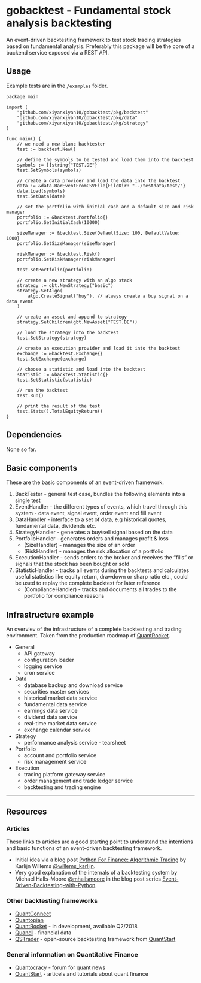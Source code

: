 # gobacktest - Fundamental stock analysis backtesting

An event-driven backtesting framework to test stock trading strategies based on fundamental analysis. Preferably this package will be the core of a backend service exposed via a REST API.

## Usage

Example tests are in the `/examples` folder.

```golang
package main

import (
    "github.com/xiyanxiyan10/gobacktest/pkg/backtest"
    "github.com/xiyanxiyan10/gobacktest/pkg/data"
    "github.com/xiyanxiyan10/gobacktest/pkg/strategy"
)

func main() {
    // we need a new blanc backtester
    test := backtest.New()

    // define the symbols to be tested and load them into the backtest
    symbols := []string{"TEST.DE"}
    test.SetSymbols(symbols)

    // create a data provider and load the data into the backtest
    data := &data.BarEventFromCSVFile{FileDir: "../testdata/test/"}
    data.Load(symbols)
    test.SetData(data)

    // set the portfolio with initial cash and a default size and risk manager
    portfolio := &backtest.Portfolio{}
    portfolio.SetInitialCash(10000)

    sizeManager := &backtest.Size{DefaultSize: 100, DefaultValue: 1000}
    portfolio.SetSizeManager(sizeManager)

    riskManager := &backtest.Risk{}
    portfolio.SetRiskManager(riskManager)

    test.SetPortfolio(portfolio)

    // create a new strategy with an algo stack
    strategy := gbt.NewStrategy("basic")
    strategy.SetAlgo(
        algo.CreateSignal("buy"), // always create a buy signal on a data event
    )

    // create an asset and append to strategy
    strategy.SetChildren(gbt.NewAsset("TEST.DE"))

    // load the strategy into the backtest
    test.SetStrategy(strategy)

    // create an execution provider and load it into the backtest
    exchange := &backtest.Exchange{}
    test.SetExchange(exchange)

    // choose a statistic and load into the backtest
    statistic := &backtest.Statistic{}
    test.SetStatistic(statistic)

    // run the backtest
    test.Run()

    // print the result of the test
    test.Stats().TotalEquityReturn()
}
```

## Dependencies

None so far.

## Basic components

These are the basic components of an event-driven framework.

1. BackTester - general test case, bundles the following elements into a single test
2. EventHandler - the different types of events, which travel through this system - data event, signal event, order event and fill event
3. DataHandler - interface to a set of data, e.g historical quotes, fundamental data, dividends etc.
4. StrategyHandler - generates a buy/sell signal based on the data
5. PortfolioHandler - generates orders and manages profit & loss
    + (SizeHandler) - manages the size of an order
    + (RiskHandler) - manages the risk allocation of a portfolio
6. ExecutionHandler - sends orders to the broker and receives the “fills” or signals that the stock has been bought or sold
7. StatisticHandler - tracks all events during the backtests and calculates useful statistics like equity return, drawdown or sharp ratio etc., could be used to replay the complete backtest for later reference
   + (ComplianceHandler) - tracks and documents all trades to the portfolio for compliance reasons

## Infrastructure example

An overviev of the infrastructure of a complete backtesting and trading environment. Taken from the production roadmap of [QuantRocket](https://www.quantrocket.com/#product-roadmap).

- General
  + API gateway
  + configuration loader
  + logging service
  + cron service
- Data
  + database backup and download service
  + securities master services
  + historical market data service
  + fundamental data service
  + earnings data service
  + dividend data service
  + real-time market data service
  + exchange calendar service
- Strategy
  + performance analysis service - tearsheet
- Portfolio
  + account and portfolio service
  + risk management service
- Execution
  + trading platform gateway service
  + order management and trade ledger service
  + backtesting and trading engine

---

## Resources

### Articles

These links to articles are a good starting point to understand the intentions and basic functions of an event-driven backtesting framework.

- Initial idea via a blog post [Python For Finance: Algorithmic Trading](https://www.datacamp.com/community/tutorials/finance-python-trading#backtesting) by Karlijn Willems [@willems_karlijn](https://twitter.com/willems_karlijn).
- Very good explanation of the internals of a backtesting system by Michael Halls-Moore [@mhallsmoore](https://twitter.com/mhallsmoore) in the blog post series [Event-Driven-Backtesting-with-Python](https://www.quantstart.com/articles/Event-Driven-Backtesting-with-Python-Part-I).

### Other backtesting frameworks

- [QuantConnect](https://www.quantconnect.com)
- [Quantopian](https://www.quantopian.com)
- [QuantRocket](https://www.quantrocket.com) - in development, available Q2/2018
- [Quandl](https://www.quandl.com) - financial data
- [QSTrader](https://www.quantstart.com/qstrader) - open-source backtesting framework from [QuantStart](https://www.quantstart.com)

### General information on Quantitative Finance

- [Quantocracy](http://quantocracy.com) - forum for quant news
- [QuantStart](https://www.quantstart.com) - articels and tutorials about quant finance
